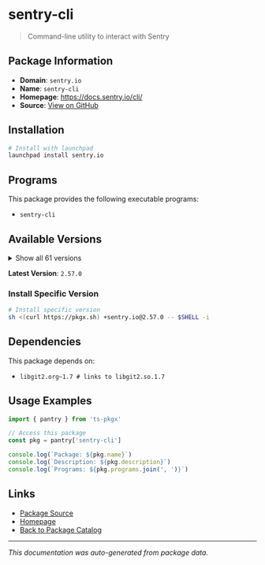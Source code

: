 # sentry-cli

> Command-line utility to interact with Sentry

## Package Information

- **Domain**: `sentry.io`
- **Name**: `sentry-cli`
- **Homepage**: https://docs.sentry.io/cli/
- **Source**: [View on GitHub](https://github.com/pkgxdev/pantry/tree/main/projects/sentry.io/package.yml)

## Installation

```bash
# Install with launchpad
launchpad install sentry.io
```

## Programs

This package provides the following executable programs:

- `sentry-cli`

## Available Versions

<details>
<summary>Show all 61 versions</summary>

- `2.57.0`, `2.56.1`, `2.56.0`, `2.55.0`, `2.54.0`
- `2.53.0`, `2.52.0`, `2.51.1`, `2.51.0`, `2.50.2`
- `2.50.1`, `2.50.0`, `2.49.0`, `2.48.0`, `2.47.1`
- `2.47.0`, `2.46.0`, `2.45.0`, `2.44.0`, `2.43.1`
- `2.43.0`, `2.42.5`, `2.42.4`, `2.42.3`, `2.42.2`
- `2.42.1`, `2.42.0`, `2.41.1`, `2.41.0`, `2.40.0`
- `2.39.1`, `2.39.0`, `2.38.2`, `2.38.1`, `2.38.0`
- `2.37.0`, `2.36.6`, `2.36.5`, `2.36.4`, `2.36.3`
- `2.36.2`, `2.36.1`, `2.36.0`, `2.35.0`, `2.34.1`
- `2.34.0`, `2.33.1`, `2.33.0`, `2.32.2`, `2.32.1`
- `2.32.0`, `2.31.2`, `2.31.1`, `2.31.0`, `2.30.5`
- `2.30.4`, `2.30.3`, `2.30.2`, `2.30.1`, `2.30.0`
- `2.29.1`

</details>

**Latest Version**: `2.57.0`

### Install Specific Version

```bash
# Install specific version
sh <(curl https://pkgx.sh) +sentry.io@2.57.0 -- $SHELL -i
```

## Dependencies

This package depends on:

- `libgit2.org~1.7 # links to libgit2.so.1.7`

## Usage Examples

```typescript
import { pantry } from 'ts-pkgx'

// Access this package
const pkg = pantry['sentry-cli']

console.log(`Package: ${pkg.name}`)
console.log(`Description: ${pkg.description}`)
console.log(`Programs: ${pkg.programs.join(', ')}`)
```

## Links

- [Package Source](https://github.com/pkgxdev/pantry/tree/main/projects/sentry.io/package.yml)
- [Homepage](https://docs.sentry.io/cli/)
- [Back to Package Catalog](../../package-catalog.md)

---

*This documentation was auto-generated from package data.*
